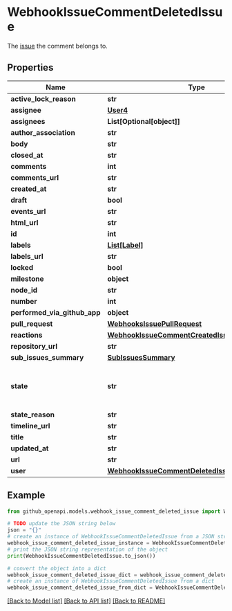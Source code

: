 # WebhookIssueCommentDeletedIssue

The [issue](https://docs.github.com/rest/issues/issues#get-an-issue) the comment belongs to.

## Properties

Name | Type | Description | Notes
------------ | ------------- | ------------- | -------------
**active_lock_reason** | **str** |  | 
**assignee** | [**User4**](User4.md) |  | 
**assignees** | **List[Optional[object]]** |  | 
**author_association** | **str** |  | 
**body** | **str** |  | 
**closed_at** | **str** |  | 
**comments** | **int** |  | 
**comments_url** | **str** |  | 
**created_at** | **str** |  | 
**draft** | **bool** |  | [optional] 
**events_url** | **str** |  | 
**html_url** | **str** |  | 
**id** | **int** |  | 
**labels** | [**List[Label]**](Label.md) |  | 
**labels_url** | **str** |  | 
**locked** | **bool** |  | 
**milestone** | **object** |  | 
**node_id** | **str** |  | 
**number** | **int** |  | 
**performed_via_github_app** | **object** |  | [optional] 
**pull_request** | [**WebhooksIssuePullRequest**](WebhooksIssuePullRequest.md) |  | [optional] 
**reactions** | [**WebhookIssueCommentCreatedIssueAllOfReactions**](WebhookIssueCommentCreatedIssueAllOfReactions.md) |  | 
**repository_url** | **str** |  | 
**sub_issues_summary** | [**SubIssuesSummary**](SubIssuesSummary.md) |  | [optional] 
**state** | **str** | State of the issue; either &#39;open&#39; or &#39;closed&#39; | 
**state_reason** | **str** |  | [optional] 
**timeline_url** | **str** |  | [optional] 
**title** | **str** |  | 
**updated_at** | **str** |  | 
**url** | **str** |  | 
**user** | [**WebhookIssueCommentDeletedIssueAllOfUser**](WebhookIssueCommentDeletedIssueAllOfUser.md) |  | 

## Example

```python
from github_openapi.models.webhook_issue_comment_deleted_issue import WebhookIssueCommentDeletedIssue

# TODO update the JSON string below
json = "{}"
# create an instance of WebhookIssueCommentDeletedIssue from a JSON string
webhook_issue_comment_deleted_issue_instance = WebhookIssueCommentDeletedIssue.from_json(json)
# print the JSON string representation of the object
print(WebhookIssueCommentDeletedIssue.to_json())

# convert the object into a dict
webhook_issue_comment_deleted_issue_dict = webhook_issue_comment_deleted_issue_instance.to_dict()
# create an instance of WebhookIssueCommentDeletedIssue from a dict
webhook_issue_comment_deleted_issue_from_dict = WebhookIssueCommentDeletedIssue.from_dict(webhook_issue_comment_deleted_issue_dict)
```
[[Back to Model list]](../README.md#documentation-for-models) [[Back to API list]](../README.md#documentation-for-api-endpoints) [[Back to README]](../README.md)


